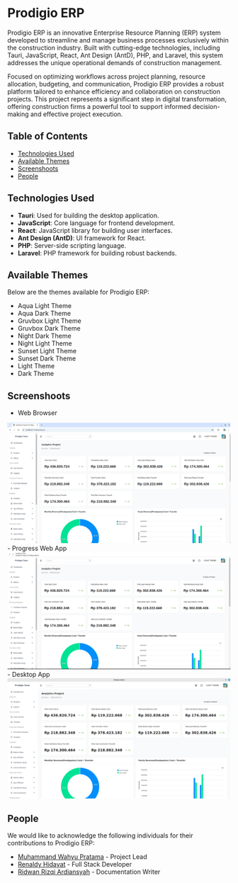 # Prodigio ERP

Prodigio ERP is an innovative Enterprise Resource Planning (ERP) system developed to streamline and manage business processes exclusively within the construction industry. Built with cutting-edge technologies, including Tauri, JavaScript, React, Ant Design (AntD), PHP, and Laravel, this system addresses the unique operational demands of construction management.

Focused on optimizing workflows across project planning, resource allocation, budgeting, and communication, Prodigio ERP provides a robust platform tailored to enhance efficiency and collaboration on construction projects. This project represents a significant step in digital transformation, offering construction firms a powerful tool to support informed decision-making and effective project execution.

## Table of Contents

- [Technologies Used](#technologies-used)
- [Available Themes](#available-themes)
- [Screenshoots](#screenshots)
- [People](#people)


## Technologies Used

- **Tauri**: Used for building the desktop application.
- **JavaScript**: Core language for frontend development.
- **React**: JavaScript library for building user interfaces.
- **Ant Design (AntD)**: UI framework for React.
- **PHP**: Server-side scripting language.
- **Laravel**: PHP framework for building robust backends.

## Available Themes

Below are the themes available for Prodigio ERP:

- Aqua Light Theme
- Aqua Dark Theme
- Gruvbox Light Theme
- Gruvbox Dark Theme
- Night Dark Theme
- Night Light Theme
- Sunset Light Theme
- Sunset Dark Theme
- Light Theme
- Dark Theme


## Screenshoots
- Web Browser
<img src="./images/dashboard.png" name="dashboard" />
- Progress Web App
<img src="./images/pwa.png" name="pwa" />
- Desktop App
<img src="./images/tauri.png" name="tauri" />

## People

We would like to acknowledge the following individuals for their contributions to Prodigio ERP:

- [Muhammand Wahyu Pratama](https://www.linkedin.com/in/muhamad-wahyu-pratama-4493a1187/) - Project Lead
- [Renaldy Hidayat](https://www.linkedin.com/in/renaldy-hidayat-40033a1b5/) - Full Stack Developer
- [Ridwan Rizqi Ardiansyah](https://www.instagram.com/ridwan.riz/) - Documentation Writer
